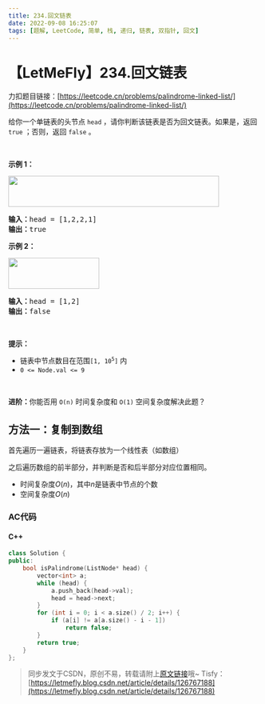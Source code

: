 ```yaml
---
title: 234.回文链表
date: 2022-09-08 16:25:07
tags: [题解, LeetCode, 简单, 栈, 递归, 链表, 双指针, 回文]
---
```


# 【LetMeFly】234.回文链表

力扣题目链接：[https://leetcode.cn/problems/palindrome-linked-list/](https://leetcode.cn/problems/palindrome-linked-list/)

<p>给你一个单链表的头节点 <code>head</code> ，请你判断该链表是否为回文链表。如果是，返回 <code>true</code> ；否则，返回 <code>false</code> 。</p>

<p>&nbsp;</p>

<p><strong>示例 1：</strong></p>
<img alt="" src="https://assets.leetcode.com/uploads/2021/03/03/pal1linked-list.jpg" style="width: 422px; height: 62px;" />
<pre>
<strong>输入：</strong>head = [1,2,2,1]
<strong>输出：</strong>true
</pre>

<p><strong>示例 2：</strong></p>
<img alt="" src="https://assets.leetcode.com/uploads/2021/03/03/pal2linked-list.jpg" style="width: 182px; height: 62px;" />
<pre>
<strong>输入：</strong>head = [1,2]
<strong>输出：</strong>false
</pre>

<p>&nbsp;</p>

<p><strong>提示：</strong></p>

<ul>
	<li>链表中节点数目在范围<code>[1, 10<sup>5</sup>]</code> 内</li>
	<li><code>0 &lt;= Node.val &lt;= 9</code></li>
</ul>

<p>&nbsp;</p>

<p><strong>进阶：</strong>你能否用&nbsp;<code>O(n)</code> 时间复杂度和 <code>O(1)</code> 空间复杂度解决此题？</p>


    
## 方法一：复制到数组

首先遍历一遍链表，将链表存放为一个线性表（如数组）

之后遍历数组的前半部分，并判断是否和后半部分对应位置相同。

+ 时间复杂度$O(n)$，其中$n$是链表中节点的个数
+ 空间复杂度$O(n)$

### AC代码

#### C++

```cpp
class Solution {
public:
    bool isPalindrome(ListNode* head) {
        vector<int> a;
        while (head) {
            a.push_back(head->val);
            head = head->next;
        }
        for (int i = 0; i < a.size() / 2; i++) {
            if (a[i] != a[a.size() - i - 1])
                return false;
        }
        return true;
    }
};
```

> 同步发文于CSDN，原创不易，转载请附上[原文链接](https://blog.letmefly.xyz/2022/09/08/LeetCode%200234.%E5%9B%9E%E6%96%87%E9%93%BE%E8%A1%A8/)哦~
> Tisfy：[https://letmefly.blog.csdn.net/article/details/126767188](https://letmefly.blog.csdn.net/article/details/126767188)

